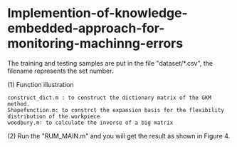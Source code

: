 # Implemention-of-knowledge-embedded-approach-for-monitoring-machinng-errors

The training and testing samples are put in the file "dataset/*.csv", the filename represents the set number.

(1) Function illustration

    construct_dict.m : to construct the dictionary matrix of the GKM method.
    Shapefunction.m: to constrct the expansion basis for the flexibility distribution of the workpiece
    woodbury.m: to calculate the inverse of a big matrix
   
(2) Run the "RUM_MAIN.m" and you will get the result as shown in Figure 4.
